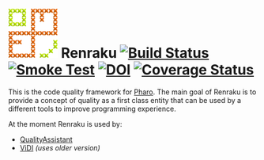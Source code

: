 ![Renraku logo](media/logo_100.png) Renraku [![Build Status](https://travis-ci.org/Uko/Renraku.svg?branch=master)](https://travis-ci.org/Uko/Renraku) [![Smoke Test](https://img.shields.io/jenkins/s/https/ci.inria.fr/pharo-contribution/Renraku-SmokeTest.svg?label=smoke%20test)](https://ci.inria.fr/pharo-contribution/job/Renraku-SmokeTest/) [![DOI](https://zenodo.org/badge/17245010.svg)](https://zenodo.org/badge/latestdoi/17245010) [![Coverage Status](https://coveralls.io/repos/github/Uko/Renraku/badge.svg?branch=development)](https://coveralls.io/github/Uko/Renraku?branch=development)
=======

This is the code quality framework for [Pharo](http://pharo.org). The main goal of Renraku is to provide a concept of quality as a first class entity that can be used by a different tools to improve programming experience.

At the moment Renraku is used by:

 * [QualityAssistant](https://github.com/Uko/QualityAssistant)
 * [ViDI](https://github.com/Uko/Vidi) _(uses older version)_
